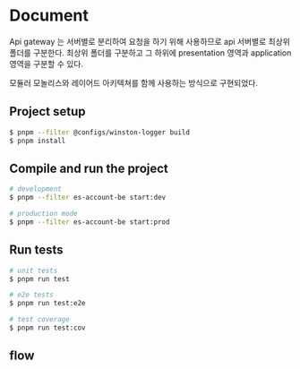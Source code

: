 # Document

Api gateway 는 서버별로 분리하여 요청을 하기 위해 사용하므로 api 서버별로 최상위
폴더를 구분한다. 최상위 폴더를 구분하고 그 하위에 presentation 영역과
application 영역을 구분할 수 있다.

모듈러 모놀리스와 레이어드 아키텍쳐를 함께 사용하는 방식으로 구현되었다.

## Project setup

```bash
$ pnpm --filter @configs/winston-logger build
$ pnpm install
```

## Compile and run the project

```bash
# development
$ pnpm --filter es-account-be start:dev

# production mode
$ pnpm --filter es-account-be start:prod
```

## Run tests

```bash
# unit tests
$ pnpm run test

# e2e tests
$ pnpm run test:e2e

# test coverage
$ pnpm run test:cov
```

## flow
